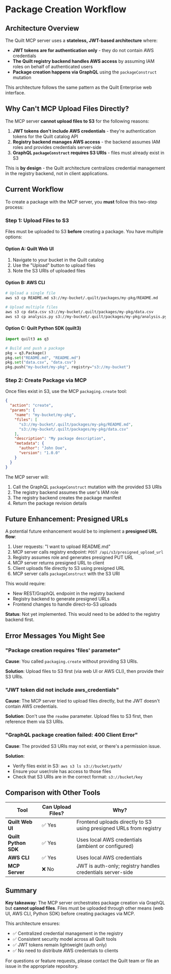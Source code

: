 # Package Creation Workflow

## Architecture Overview

The Quilt MCP server uses a **stateless, JWT-based architecture** where:

- **JWT tokens are for authentication only** - they do not contain AWS credentials
- **The Quilt registry backend handles AWS access** by assuming IAM roles on behalf of authenticated users
- **Package creation happens via GraphQL** using the `packageConstruct` mutation

This architecture follows the same pattern as the Quilt Enterprise web interface.

## Why Can't MCP Upload Files Directly?

The MCP server **cannot upload files to S3** for the following reasons:

1. **JWT tokens don't include AWS credentials** - they're authentication tokens for the Quilt catalog API
2. **Registry backend manages AWS access** - the backend assumes IAM roles and provides credentials server-side
3. **GraphQL `packageConstruct` requires S3 URIs** - files must already exist in S3

This is **by design** - the Quilt architecture centralizes credential management in the registry backend, not in client applications.

## Current Workflow

To create a package with the MCP server, you **must** follow this two-step process:

### Step 1: Upload Files to S3

Files must be uploaded to S3 **before** creating a package. You have multiple options:

#### Option A: Quilt Web UI
1. Navigate to your bucket in the Quilt catalog
2. Use the "Upload" button to upload files
3. Note the S3 URIs of uploaded files

#### Option B: AWS CLI
```bash
# Upload a single file
aws s3 cp README.md s3://my-bucket/.quilt/packages/my-pkg/README.md

# Upload multiple files
aws s3 cp data.csv s3://my-bucket/.quilt/packages/my-pkg/data.csv
aws s3 cp analysis.py s3://my-bucket/.quilt/packages/my-pkg/analysis.py
```

#### Option C: Quilt Python SDK (quilt3)
```python
import quilt3 as q3

# Build and push a package
pkg = q3.Package()
pkg.set("README.md", "README.md")
pkg.set("data.csv", "data.csv")
pkg.push("my-bucket/my-pkg", registry="s3://my-bucket")
```

### Step 2: Create Package via MCP

Once files exist in S3, use the MCP `packaging.create` tool:

```json
{
  "action": "create",
  "params": {
    "name": "my-bucket/my-pkg",
    "files": [
      "s3://my-bucket/.quilt/packages/my-pkg/README.md",
      "s3://my-bucket/.quilt/packages/my-pkg/data.csv"
    ],
    "description": "My package description",
    "metadata": {
      "author": "John Doe",
      "version": "1.0.0"
    }
  }
}
```

The MCP server will:
1. Call the GraphQL `packageConstruct` mutation with the provided S3 URIs
2. The registry backend assumes the user's IAM role
3. The registry backend creates the package manifest
4. Return the package revision details

## Future Enhancement: Presigned URLs

A potential future enhancement would be to implement a **presigned URL flow**:

1. User requests: "I want to upload README.md"
2. MCP server calls registry endpoint: `POST /api/s3/presigned_upload_url`
3. Registry assumes role and generates presigned PUT URL
4. MCP server returns presigned URL to client
5. Client uploads file directly to S3 using presigned URL
6. MCP server calls `packageConstruct` with the S3 URI

This would require:
- New REST/GraphQL endpoint in the registry backend
- Registry backend to generate presigned URLs
- Frontend changes to handle direct-to-S3 uploads

**Status**: Not yet implemented. This would need to be added to the registry backend first.

## Error Messages You Might See

### "Package creation requires 'files' parameter"
**Cause**: You called `packaging.create` without providing S3 URIs.

**Solution**: Upload files to S3 first (via web UI or AWS CLI), then provide their S3 URIs.

### "JWT token did not include aws_credentials"
**Cause**: The MCP server tried to upload files directly, but the JWT doesn't contain AWS credentials.

**Solution**: Don't use the `readme` parameter. Upload files to S3 first, then reference them via S3 URIs.

### "GraphQL package creation failed: 400 Client Error"
**Cause**: The provided S3 URIs may not exist, or there's a permission issue.

**Solution**: 
- Verify files exist in S3: `aws s3 ls s3://bucket/path/`
- Ensure your user/role has access to those files
- Check that S3 URIs are in the correct format: `s3://bucket/key`

## Comparison with Other Tools

| Tool | Can Upload Files? | Why? |
|------|-------------------|------|
| **Quilt Web UI** | ✅ Yes | Frontend uploads directly to S3 using presigned URLs from registry |
| **Quilt Python SDK** | ✅ Yes | Uses local AWS credentials (ambient or configured) |
| **AWS CLI** | ✅ Yes | Uses local AWS credentials |
| **MCP Server** | ❌ No | JWT is auth-only; registry handles credentials server-side |

## Summary

**Key takeaway**: The MCP server orchestrates package creation via GraphQL but **cannot upload files**. Files must be uploaded through other means (web UI, AWS CLI, Python SDK) before creating packages via MCP.

This architecture ensures:
- ✅ Centralized credential management in the registry
- ✅ Consistent security model across all Quilt tools
- ✅ JWT tokens remain lightweight (auth only)
- ✅ No need to distribute AWS credentials to clients

For questions or feature requests, please contact the Quilt team or file an issue in the appropriate repository.

